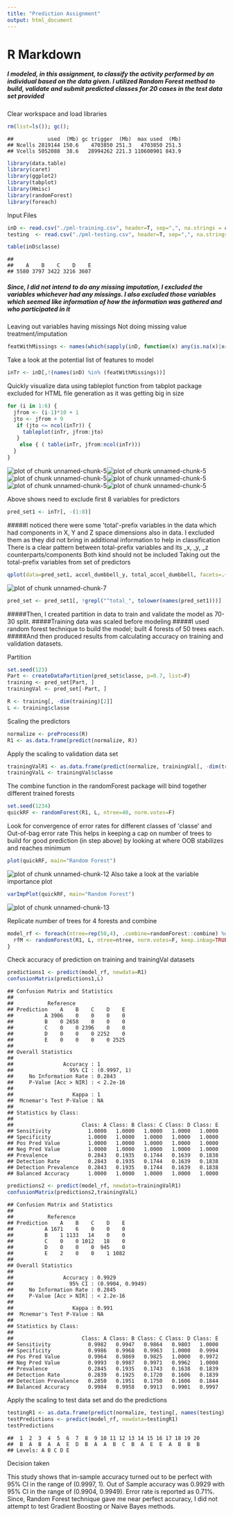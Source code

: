```yaml
---
title: "Prediction Assignment"
output: html_document
---
```




# R Markdown
##### I modeled, in this assignment, to classify the activity performed by an individual based on the data given. I utilized Random Forest method to build, validate and submit predicted classes for 20 cases in the test data set provided


Clear workspace and load libraries

```r
rm(list=ls()); gc();
```

```
##           used  (Mb) gc trigger  (Mb)  max used  (Mb)
## Ncells 2819144 150.6    4703850 251.3   4703850 251.3
## Vcells 5052088  38.6   28994262 221.3 110600901 843.9
```

```r
library(data.table)
library(caret)
library(ggplot2)
library(tabplot)
library(Hmisc)
library(randomForest)
library(foreach)
```

Input Files

```r
inD <- read.csv("./pml-training.csv", header=T, sep=",", na.strings = c("NA","","#DIV/0!"),strip.white = T)
testing  <- read.csv("./pml-testing.csv", header=T, sep=",", na.strings = c("NA","","#DIV/0!"),strip.white = T)

table(inD$classe)
```

```
## 
##    A    B    C    D    E 
## 5580 3797 3422 3216 3607
```
##### Since, I did not intend to do any missing imputation, I excluded the variables whichever had any missings. I also excluded those variables which seemed like information of how the information was gathered and who participated in it


Leaving out variables having missings
Not doing missing value treatment/imputation

```r
featWithMissings <- names(which(sapply(inD, function(x) any(is.na(x)|x==""))==TRUE))
```

Take a look at the potential list of features to model

```r
inTr <- inD[,!(names(inD) %in% (featWithMissings))]
```

Quickly visualize data using tableplot function from tabplot package
excluded for HTML file generation as it was getting big in size

```r
for (i in 1:6) {
  jfrom <- (i-1)*10 + 1
  jto <- jfrom + 9
   if (jto <= ncol(inTr)) {
     tableplot(inTr, jfrom:jto)
   }
    else { ( table(inTr, jfrom:ncol(inTr)))
  }
}
```

![plot of chunk unnamed-chunk-5](figure/unnamed-chunk-5-1.png)![plot of chunk unnamed-chunk-5](figure/unnamed-chunk-5-2.png)![plot of chunk unnamed-chunk-5](figure/unnamed-chunk-5-3.png)![plot of chunk unnamed-chunk-5](figure/unnamed-chunk-5-4.png)![plot of chunk unnamed-chunk-5](figure/unnamed-chunk-5-5.png)![plot of chunk unnamed-chunk-5](figure/unnamed-chunk-5-6.png)

Above shows need to exclude first 8 variables for predictors

```r
pred_set1 <- inTr[, -(1:8)]
```

#####I noticed there were some 'total'-prefix variables in the data which had components in X, Y and Z space dimensions also in data. I excluded them as they did not bring in additional information to help in classification
There is a clear pattern between total-prefix variables and its _x, _y, _z counterparts/components
Both kind should not be included
Taking out the total-prefix variables from set of predictors

```r
qplot(data=pred_set1, accel_dumbbell_y, total_accel_dumbbell, facets=.~classe)
```

![plot of chunk unnamed-chunk-7](figure/unnamed-chunk-7-1.png)

```r
pred_set <- pred_set1[, !grepl("^total_", tolower(names(pred_set1)))]
```


#####Then, I created partition in data to train and validate the model as 70-30 split.
#####Training data was scaled before modeling
#####I used random forest technique to build the model; built 4 forests of 50 trees each.
#####And then produced results from calculating accuracy on training and validation datasets.


Partition

```r
set.seed(123)
Part <- createDataPartition(pred_set$classe, p=0.7, list=F) 
training <- pred_set[Part, ]
trainingVal <- pred_set[-Part, ]

R <- training[, -dim(training)[2]]
L <- training$classe
```

Scaling the predictors

```r
normalize <- preProcess(R)
R1 <- as.data.frame(predict(normalize, R))
```

Apply the scaling to validation data set

```r
trainingValR1 <- as.data.frame(predict(normalize, trainingVal[, -dim(trainingVal)[2]]))
trainingValL <- trainingVal$classe
```

The combine function in the randomForest package will bind together different trained forests

```r
set.seed(1234)
quickRF <- randomForest(R1, L, ntree=40, norm.votes=F)
```


Look for convergence of error rates for different classes of 'classe' and Out-of-bag error rate
This helps in keeping a cap on number of trees to build for good prediction (in step above)
by looking at where OOB stabilizes and reaches minimum

```r
plot(quickRF, main="Random Forest")
```

![plot of chunk unnamed-chunk-12](figure/unnamed-chunk-12-1.png)
Also take a look at the variable importance plot

```r
varImpPlot(quickRF, main="Random Forest")
```

![plot of chunk unnamed-chunk-13](figure/unnamed-chunk-13-1.png)

Replicate number of trees for 4 forests and combine

```r
model_rf <- foreach(ntree=rep(50,4), .combine=randomForest::combine) %dopar% {
  rfM <- randomForest(R1, L, ntree=ntree, norm.votes=F, keep.inbag=TRUE) 
}
```

Check accuracy of prediction on training and trainingVal datasets

```r
predictions1 <- predict(model_rf, newdata=R1)
confusionMatrix(predictions1,L)
```

```
## Confusion Matrix and Statistics
## 
##           Reference
## Prediction    A    B    C    D    E
##          A 3906    0    0    0    0
##          B    0 2658    0    0    0
##          C    0    0 2396    0    0
##          D    0    0    0 2252    0
##          E    0    0    0    0 2525
## 
## Overall Statistics
##                                      
##                Accuracy : 1          
##                  95% CI : (0.9997, 1)
##     No Information Rate : 0.2843     
##     P-Value [Acc > NIR] : < 2.2e-16  
##                                      
##                   Kappa : 1          
##  Mcnemar's Test P-Value : NA         
## 
## Statistics by Class:
## 
##                      Class: A Class: B Class: C Class: D Class: E
## Sensitivity            1.0000   1.0000   1.0000   1.0000   1.0000
## Specificity            1.0000   1.0000   1.0000   1.0000   1.0000
## Pos Pred Value         1.0000   1.0000   1.0000   1.0000   1.0000
## Neg Pred Value         1.0000   1.0000   1.0000   1.0000   1.0000
## Prevalence             0.2843   0.1935   0.1744   0.1639   0.1838
## Detection Rate         0.2843   0.1935   0.1744   0.1639   0.1838
## Detection Prevalence   0.2843   0.1935   0.1744   0.1639   0.1838
## Balanced Accuracy      1.0000   1.0000   1.0000   1.0000   1.0000
```

```r
predictions2 <- predict(model_rf, newdata=trainingValR1)
confusionMatrix(predictions2,trainingValL)
```

```
## Confusion Matrix and Statistics
## 
##           Reference
## Prediction    A    B    C    D    E
##          A 1671    6    0    0    0
##          B    1 1133   14    0    0
##          C    0    0 1012   18    0
##          D    0    0    0  945    0
##          E    2    0    0    1 1082
## 
## Overall Statistics
##                                           
##                Accuracy : 0.9929          
##                  95% CI : (0.9904, 0.9949)
##     No Information Rate : 0.2845          
##     P-Value [Acc > NIR] : < 2.2e-16       
##                                           
##                   Kappa : 0.991           
##  Mcnemar's Test P-Value : NA              
## 
## Statistics by Class:
## 
##                      Class: A Class: B Class: C Class: D Class: E
## Sensitivity            0.9982   0.9947   0.9864   0.9803   1.0000
## Specificity            0.9986   0.9968   0.9963   1.0000   0.9994
## Pos Pred Value         0.9964   0.9869   0.9825   1.0000   0.9972
## Neg Pred Value         0.9993   0.9987   0.9971   0.9962   1.0000
## Prevalence             0.2845   0.1935   0.1743   0.1638   0.1839
## Detection Rate         0.2839   0.1925   0.1720   0.1606   0.1839
## Detection Prevalence   0.2850   0.1951   0.1750   0.1606   0.1844
## Balanced Accuracy      0.9984   0.9958   0.9913   0.9901   0.9997
```

Apply the scaling to test data set and do the predictions

```r
testingR1 <- as.data.frame(predict(normalize, testing[, names(testing) %in% names(pred_set)]))
testPredictions <- predict(model_rf, newdata=testingR1)
testPredictions
```

```
##  1  2  3  4  5  6  7  8  9 10 11 12 13 14 15 16 17 18 19 20 
##  B  A  B  A  A  E  D  B  A  A  B  C  B  A  E  E  A  B  B  B 
## Levels: A B C D E
```


Decision taken

This study shows that in-sample accuracy turned out to be perfect with 95% CI in the range of (0.9997, 1).
Out of Sample accuracy was 0.9929 with 95% CI in the range of (0.9904, 0.9949). Error rate is reported as 0.71%.
Since, Random Forest technique gave me near perfect accuracy, I did not attempt to test Gradient Boosting or Naive Bayes methods.


